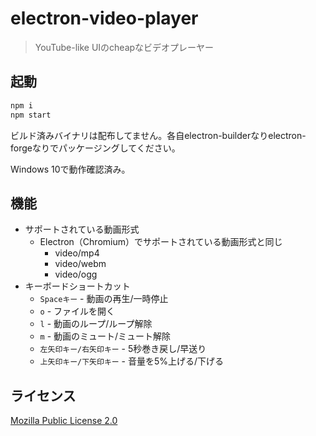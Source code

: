 # electron-video-player

> YouTube-like UIのcheapなビデオプレーヤー

## 起動

```bash
npm i
npm start
```

ビルド済みバイナリは配布してません。各自electron-builderなりelectron-forgeなりでパッケージングしてください。

Windows 10で動作確認済み。

## 機能

- サポートされている動画形式
  - Electron（Chromium）でサポートされている動画形式と同じ
    - video/mp4
    - video/webm
    - video/ogg
- キーボードショートカット
  - `Spaceキー` - 動画の再生/一時停止
  - `o` - ファイルを開く
  - `l` - 動画のループ/ループ解除
  - `m` - 動画のミュート/ミュート解除
  - `左矢印キー/右矢印キー` - 5秒巻き戻し/早送り
  - `上矢印キー/下矢印キー` - 音量を5%上げる/下げる

## ライセンス

[Mozilla Public License 2.0](LICENSE)
